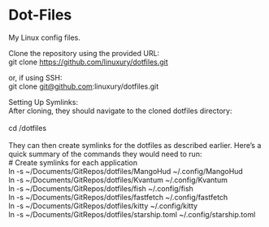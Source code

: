 # Dot-Files
My Linux config files.


Clone the repository using the provided URL: </br>
git clone https://github.com/linuxury/dotfiles.git

or, if using SSH: </br>
git clone git@github.com:linuxury/dotfiles.git

Setting Up Symlinks:</br>
After cloning, they should navigate to the cloned dotfiles directory:
</br></br>
cd /dotfiles
</br></br>
They can then create symlinks for the dotfiles as described earlier. Here’s a quick summary of the commands they would need to run:
</br># Create symlinks for each application</br>
ln -s ~/Documents/GitRepos/dotfiles/MangoHud ~/.config/MangoHud</br>
ln -s ~/Documents/GitRepos/dotfiles/Kvantum ~/.config/Kvantum</br>
ln -s ~/Documents/GitRepos/dotfiles/fish ~/.config/fish</br>
ln -s ~/Documents/GitRepos/dotfiles/fastfetch ~/.config/fastfetch</br>
ln -s ~/Documents/GitRepos/dotfiles/kitty ~/.config/kitty</br>
ln -s ~/Documents/GitRepos/dotfiles/starship.toml ~/.config/starship.toml

